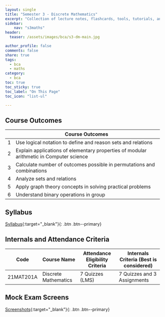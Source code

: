 ```yaml
---
layout: single
title: "Semester 3 - Discrete Mathematics"
excerpt: "Collection of lecture notes, flashcards, tools, tutorials, and other references."
sidebar:
    nav: "s3maths"
header:
  teaser: /assets/images/bca/s3-dm-main.jpg

author_profile: false
comments: false
share: true
tags:
  - bca
  - maths
category:
  - bca
toc: true
toc_sticky: true
toc_label: "On This Page"
toc_icon: "list-ul"

---
```

## Course Outcomes

|   | Course Outcomes                                                  |
|:-:|------------------------------------------------------------------|
| 1 | Use logical notation to define and reason sets and relations     |
| 2 | Explain applications of elementary properties of modular arithmetic in Computer science |
| 3 | Calculate number of outcomes possible in permutations and combinations |
| 4 | Analyze sets and relations                                       |
| 5 | Apply graph theory concepts in solving practical problems        |
| 6 | Understand binary operations in group                            |


## Syllabus
[Syllabus](https://docs.google.com/document/d/1-IB97HoynLHmItYYC_dtmNpfwBTMXOB-/edit?usp=sharing&ouid=117054037359178086548&rtpof=true&sd=true){:target="_blank"}{: .btn .btn--primary}


## Internals and Attendance Criteria

| Code       | Course Name           | Attendance Eligibility Criteria | Internals Criteria (Best is considered) |
|------------|-----------------------|---------------------------------|-----------------------------------------|
| 21MAT201A  | Discrete Mathematics  | 7 Quizzes (LMS)                 | 7 Quizzes and 3 Assignments             |


## Mock Exam Screens
[Screenshots](https://drive.google.com/open?id=1-l4ooOKRne0YjOJazk7mhXc-wL7E3hcP&authuser=ab26042023%40gmail.com&usp=drive_fs){:target="_blank"}{: .btn .btn--primary}